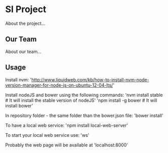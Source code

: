 # SI Project

About the project...

## Our Team

About our team...

## Usage

Install nvm:
    'http://www.liquidweb.com/kb/how-to-install-nvm-node-version-manager-for-node-js-on-ubuntu-12-04-lts/'

Install nodeJS and bower using the following commands:
    'nvm install stable  # It will install the stable version of nodeJS'
    'npm install -g bower # It will install bower'

In repository folder - the same folder than the bower.json file:
    'bower install'

To have a local web service:
    'npm install local-web-server'

To start your local web service use:
    'ws'

Probably the web page will be available at
    'localhost:8000'

